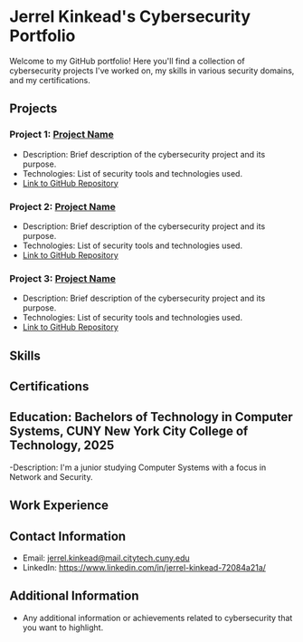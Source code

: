 # Jerrel Kinkead's Cybersecurity Portfolio

Welcome to my GitHub portfolio! Here you'll find a collection of cybersecurity projects I've worked on, my skills in various security domains, and my certifications.

## Projects

### Project 1: [Project Name](link-to-project)
- Description: Brief description of the cybersecurity project and its purpose.
- Technologies: List of security tools and technologies used.
- [Link to GitHub Repository](link-to-repo)

### Project 2: [Project Name](link-to-project)
- Description: Brief description of the cybersecurity project and its purpose.
- Technologies: List of security tools and technologies used.
- [Link to GitHub Repository](link-to-repo)

### Project 3: [Project Name](link-to-project)
- Description: Brief description of the cybersecurity project and its purpose.
- Technologies: List of security tools and technologies used.
- [Link to GitHub Repository](link-to-repo)

## Skills


## Certifications


## Education: Bachelors of Technology in Computer Systems, CUNY New York City College of Technology, 2025
 -Description: I'm a junior studying Computer Systems with a focus in Network and Security. 

## Work Experience



## Contact Information

- Email: jerrel.kinkead@mail.citytech.cuny.edu
- LinkedIn: https://www.linkedin.com/in/jerrel-kinkead-72084a21a/

## Additional Information

- Any additional information or achievements related to cybersecurity that you want to highlight.
